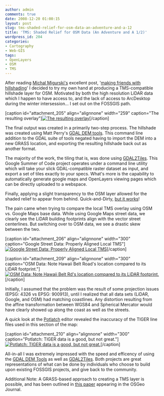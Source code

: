 ```yaml
---
author: admin
comments: true
date: 2008-12-20 01:00:15
layout: post
slug: tms-shaded-relief-for-osm-data-an-adventure-and-a-12
title: 'TMS: Shaded Relief for OSM Data (An Adventure and A 1/2)'
wordpress_id: 204
categories:
- Cartography
- Web-GIS
tags:
- OpenLayers
- OSM
- TMS
---
```


After reading [Michal Migurski's](http://stamen.com/) excellent post, '[making friends with hillshading](http://mike.teczno.com/notes/hillshading.html)' I decided to try my own hand at producing a TMS-compatible hillshade layer for OSM. Motivated by both the high resolution LiDAR data which I happen to have access to, and the lack of access to ArcDesktop during the winter intersession... I set out on the FOSSGIS path.

[caption id="attachment_205" align="alignnone" width="259" caption="The resulting overlay"][![The resulting overlay](http://www.mkgeomatics.com/wordpress/wp-content/uploads/2008/12/picture-1-259x300.png)](http://www.mkgeomatics.com/apps/openlayers/tiles/ol_working.html)[/caption]

The final output was created in a primarily two-step process. The hillshade was created using Matt Perry's [GDAL DEM tools](http://www.perrygeo.net/wordpress/?p=7). This command line addition to the GDAL suite of tools negated having to import the DEM into a new GRASS location, and exporting the resulting hillshade back out as another format.

The majority of the work, the tiling that is, was done using [GDAL2Tiles](http://www.klokan.cz/projects/gdal2tiles/). This Google Summer of Code project operates under a command line utility which will take your slick GDAL-compatible raster dataset as input, and export a set of tiles exactly to your specs. What's more is the capability to automatically generate google maps and OpenLayers viewing pages which can be directly uploaded to a webspace.

Finally, applying a slight transparency to the OSM layer allowed for the shaded relief to appear from behind. Quick-and-Dirty, [but it works](http://mkgeomatics.com/apps/openlayers/tiles/ol_working.html)!

The pain came when trying to compare the local TMS overlay using OSM vs. Google Maps base data. While using Google Maps street data, we clearly see the LiDAR building footprints align with the vector street centerlines. But switching over to OSM data, we see a drastic skew between the two.

[caption id="attachment_206" align="alignnone" width="300" caption="Google Street Data: Properly Aligned Local TMS"][![Google Street Data: Properly Aligned Local TMS](http://www.mkgeomatics.com/wordpress/wp-content/uploads/2008/12/picture-21-300x209.png)](http://www.mkgeomatics.com/wordpress/wp-content/uploads/2008/12/picture-21.png)[/caption]

[caption id="attachment_209" align="alignnone" width="300" caption="OSM Data: Note Hawaii Belt Road's location compared to its LiDAR footprint."][![OSM Data: Note Hawaii Belt Rd's location compared to its LiDAR footprint.](http://www.mkgeomatics.com/wordpress/wp-content/uploads/2008/12/picture-4-300x297.png)](http://www.mkgeomatics.com/wordpress/wp-content/uploads/2008/12/picture-4.png)[/caption]

Initially, I assumed that the problem was the result of some projection issues (EPSG: 4326 vs EPSG: 900913), until I realized that all data sets (LiDAR, Google, and OSM) had matching coastlines. Any distortion resulting from the affine transformation between WGS84 and Spherical Mercator would have clearly showed up along the coast as well as the streets.

A quick look at the [Potlatch](http://wiki.openstreetmap.org/wiki/Potlatch) editor revealed the inaccuracy of the TIGER line files used in this section of the map:

[caption id="attachment_210" align="alignnone" width="300" caption="Potlatch: TIGER data is a good, but not great."][![Potlatch: TIGER data is a good, but not great.](http://www.mkgeomatics.com/wordpress/wp-content/uploads/2008/12/potlatch-300x273.png)](http://www.mkgeomatics.com/wordpress/wp-content/uploads/2008/12/potlatch.png)[/caption]

All-in-all I was extremely impressed with the speed and efficency of using the [GDAL DEM Tools](http://www.perrygeo.net/wordpress/?p=7) as well as [GDAL2Tiles](http://www.klokan.cz/projects/gdal2tiles/). Both projects are great representations of what can be done by individuals who choose to build upon existing FOSSGIS projects, and give back to the community.

Additional Note:
A GRASS-based approach to creating a TMS layer is possible, and has been outlined in [this paper](sunbird.jrc.it/pvgis/doc/paper/2008_OSGeo5_TiledMapServices.pdf) appearing in the OSGeo Journal.
